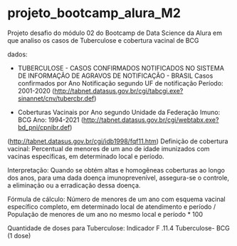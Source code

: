 # projeto_bootcamp_alura_M2
 Projeto desafio do módulo 02 do Bootcamp de Data Science da Alura em que analiso os casos de Tuberculose e cobertura vacinal de BCG

dados:
- TUBERCULOSE - CASOS CONFIRMADOS NOTIFICADOS NO SISTEMA DE INFORMAÇÃO DE AGRAVOS DE NOTIFICAÇÃO - BRASIL
	Casos confirmados por Ano Notificação segundo UF de notificação
	Período: 2001-2020
(http://tabnet.datasus.gov.br/cgi/tabcgi.exe?sinannet/cnv/tubercbr.def)

- Coberturas Vacinais por Ano segundo Unidade da Federação
	Imuno: BCG
	Ano: 1994-2021
(http://tabnet.datasus.gov.br/cgi/webtabx.exe?bd_pni/cpnibr.def)


(http://tabnet.datasus.gov.br/cgi/idb1998/fqf11.htm)
Definição de cobertura vacinal:
Percentual de menores de um ano de idade imunizados com vacinas específicas, em determinado local e período.

Interpretação:
Quando se obtém altas e homogêneas coberturas ao longo dos anos, para uma dada doença imunoprevenível, assegura-se o controle, a eliminação ou a erradicação dessa doença.

Fórmula de cálculo:
Número de menores de um ano com esquema vacinal específico completo, em determinado local de atendimento e período / População de menores de um ano no mesmo local e período * 100

Quantidade de doses para Tuberculose:
Indicador F .11.4 Tuberculose- BCG (1 dose)
